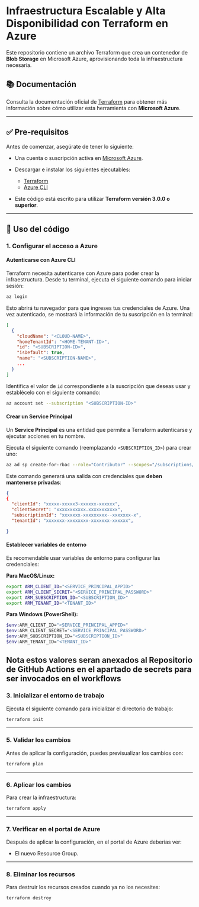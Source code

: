 # Infraestructura Escalable y Alta Disponibilidad con Terraform en Azure

Este repositorio contiene un archivo Terraform que crea un contenedor de **Blob Storage** en Microsoft Azure, aprovisionando toda la infraestructura necesaria.

## 📚 Documentación

Consulta la documentación oficial de [Terraform](https://www.terraform.io/) para obtener más información sobre cómo utilizar esta herramienta con **Microsoft Azure**.

---

## ✅ Pre-requisitos

Antes de comenzar, asegúrate de tener lo siguiente:

* Una cuenta o suscripción activa en [Microsoft Azure](https://azure.microsoft.com/).
* Descargar e instalar los siguientes ejecutables:

  * [Terraform](https://www.terraform.io/)
  * [Azure CLI](https://learn.microsoft.com/es-es/cli/azure/install-azure-cli-windows?view=azure-cli-latest&pivots=msi)
* Este código está escrito para utilizar **Terraform versión 3.0.0 o superior**.

---

## 🚀 Uso del código

### 1. Configurar el acceso a Azure

#### Autenticarse con Azure CLI

Terraform necesita autenticarse con Azure para poder crear la infraestructura. Desde tu terminal, ejecuta el siguiente comando para iniciar sesión:

```bash
az login  
```

Esto abrirá tu navegador para que ingreses tus credenciales de Azure. Una vez autenticado, se mostrará la información de tu suscripción en la terminal:

```json
[
  {
    "cloudName": "<CLOUD-NAME>",
    "homeTenantId": "<HOME-TENANT-ID>",
    "id": "<SUBSCRIPTION-ID>",
    "isDefault": true,
    "name": "<SUBSCRIPTION-NAME>",
    ...
  }
]
```

Identifica el valor de `id` correspondiente a la suscripción que deseas usar y establécelo con el siguiente comando:

```bash
az account set --subscription "<SUBSCRIPTION-ID>"
```

#### Crear un Service Principal

Un **Service Principal** es una entidad que permite a Terraform autenticarse y ejecutar acciones en tu nombre.

Ejecuta el siguiente comando (reemplazando `<SUBSCRIPTION_ID>`) para crear uno:

```bash
az ad sp create-for-rbac --role="Contributor" --scopes="/subscriptions/<SUBSCRIPTION_ID>"
```

Este comando generará una salida con credenciales que **deben mantenerse privadas**:

```json
{
{
  "clientId": "xxxxx-xxxxx3-xxxxxx-xxxxxx",
  "clientSecret": "xxxxxxxxxxx.xxxxxxxxxxx",
  "subscriptionId": "xxxxxxx-xxxxxxxxx--xxxxxxx-x",
  "tenantId": "xxxxxxx-xxxxxxxx-xxxxxxx-xxxxxx",

}

```

#### Establecer variables de entorno

Es recomendable usar variables de entorno para configurar las credenciales:

**Para MacOS/Linux:**

```bash
export ARM_CLIENT_ID="<SERVICE_PRINCIPAL_APPID>"
export ARM_CLIENT_SECRET="<SERVICE_PRINCIPAL_PASSWORD>"
export ARM_SUBSCRIPTION_ID="<SUBSCRIPTION_ID>"
export ARM_TENANT_ID="<TENANT_ID>"
```

**Para Windows (PowerShell):**

```bash
$env:ARM_CLIENT_ID="<SERVICE_PRINCIPAL_APPID>"
$env:ARM_CLIENT_SECRET="<SERVICE_PRINCIPAL_PASSWORD>"
$env:ARM_SUBSCRIPTION_ID="<SUBSCRIPTION_ID>"
$env:ARM_TENANT_ID="<TENANT_ID>"
```
Nota estos valores seran anexados al Repositorio de GitHub Actions en el apartado de secrets para ser invocados en el workflows
---

### 3. Inicializar el entorno de trabajo

Ejecuta el siguiente comando para inicializar el directorio de trabajo:

```bash
terraform init
```

---

### 5. Validar los cambios

Antes de aplicar la configuración, puedes previsualizar los cambios con:

```bash
terraform plan
```

---

### 6. Aplicar los cambios

Para crear la infraestructura:

```bash
terraform apply
```

---

### 7. Verificar en el portal de Azure

Después de aplicar la configuración, en el portal de Azure deberías ver:

* El nuevo Resource Group.


---

### 8. Eliminar los recursos

Para destruir los recursos creados cuando ya no los necesites:

```bash
terraform destroy
```
